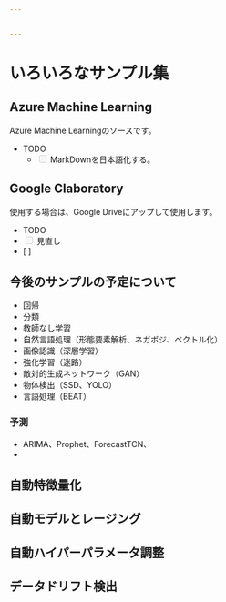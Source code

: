 ```yaml
---


---
```


<h1 id="いろいろなサンプル集">いろいろなサンプル集</h1>
<h2 id="azure-machine-learning">Azure Machine Learning</h2>
<p>Azure Machine Learningのソースです。</p>
<ul>
<li>TODO
<ul>
<li class="task-list-item"><input type="checkbox" class="task-list-item-checkbox" disabled=""> MarkDownを日本語化する。</li>
</ul>
</li>
</ul>
<h2 id="google-claboratory">Google Claboratory</h2>
<p>使用する場合は、Google Driveにアップして使用します。</p>
<ul>
<li>TODO</li>
<li class="task-list-item"><input type="checkbox" class="task-list-item-checkbox" disabled=""> 見直し</li>
<li>[ ]</li>
</ul>
<h2 id="今後のサンプルの予定について">今後のサンプルの予定について</h2>
<ul>
<li>回帰</li>
<li>分類</li>
<li>教師なし学習</li>
<li>自然言語処理（形態要素解析、ネガボジ、ベクトル化）</li>
<li>画像認識（深層学習）</li>
<li>強化学習（迷路）</li>
<li>敵対的生成ネットワーク（GAN）</li>
<li>物体検出（SSD、YOLO）</li>
<li>言語処理（BEAT）</li>
</ul>
<h3 id="予測">予測</h3>
<ul>
<li>ARIMA、Prophet、ForecastTCN、</li>
<li></li>
</ul>
<h2 id="自動特徴量化">自動特徴量化</h2>
<h2 id="自動モデルとレージング">自動モデルとレージング</h2>
<h2 id="自動ハイパーパラメータ調整">自動ハイパーパラメータ調整</h2>
<h2 id="データドリフト検出">データドリフト検出</h2>

